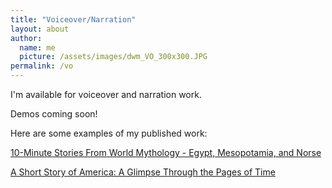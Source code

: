 ```yaml
---
title: "Voiceover/Narration"
layout: about
author:
  name: me
  picture: /assets/images/dwm_VO_300x300.JPG
permalink: /vo
---
```


I'm available for voiceover and narration work.

Demos coming soon!

Here are some examples of my published work:

[10-Minute Stories From World Mythology - Egypt, Mesopotamia, and Norse](https://www.audible.com/pd/B0CQDM7X6H/?source_code=AUDFPWS0223189MWU-BK-ACX0-379817&ref=acx_bty_BK_ACX0_379817_pd_us)

[A Short Story of America: A Glimpse Through the Pages of Time](https://www.audible.com/pd/B0CJFZGQXJ/?source_code=AUDFPWS0223189MWU-BK-ACX0-366703&ref=acx_bty_BK_ACX0_366703_pd_us)

